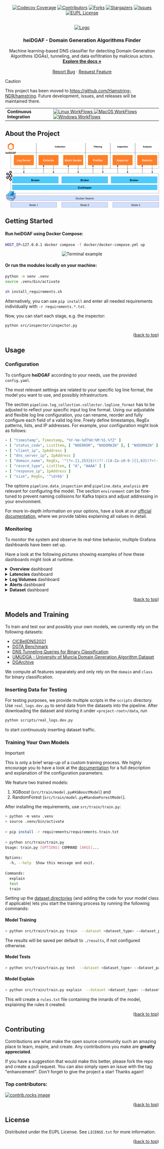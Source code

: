<a id="readme-top"></a>

<!-- PROJECT SHIELDS -->
<div align="center">

[![Codecov Coverage][coverage-shield]][coverage-url]
[![Contributors][contributors-shield]][contributors-url]
[![Forks][forks-shield]][forks-url]
[![Stargazers][stars-shield]][stars-url]
[![Issues][issues-shield]][issues-url]
[![EUPL License][license-shield]][license-url]


</div>

<!-- PROJECT LOGO -->
<br />
<div align="center">
  <a href="https://github.com/stefanDeveloper/heiDGAF">
    <img src="https://raw.githubusercontent.com/stefanDeveloper/heiDGAF/main/assets/heidgaf_logo_normal.png?raw=true" alt="Logo">
  </a>

<h3 align="center">heiDGAF - Domain Generation Algorithms Finder</h3>

  <p align="center">
    Machine learning-based DNS classifier for detecting Domain Generation Algorithms (DGAs), tunneling, and data exfiltration by malicious actors.
    <br />
    <a href="https://heidgaf.readthedocs.io/en/latest/"><strong>Explore the docs »</strong></a>
    <br />
    <br />
    <a href="https://github.com/stefanDeveloper/heiDGAF/issues/new?labels=bug&template=bug-report---.md">Report Bug</a>
    ·
    <a href="https://github.com/stefanDeveloper/heiDGAF/issues/new?labels=enhancement&template=feature-request---.md">Request Feature</a>
  </p>
</div>

> [!CAUTION]
> This project has been moved to https://github.com/Hamstring-NDR/hamstring. Future development, issues, and releases will be maintained there.

<table>
<tr>
  <td><b>Continuous Integration</b></td>
  <td>
    <a href="https://github.com/stefanDeveloper/heiDGAF/actions/workflows/build_test_linux.yml">
    <img src="https://img.shields.io/github/actions/workflow/status/stefanDeveloper/heiDGAF/build_test_linux.yml?branch=main&logo=linux&style=for-the-badge&label=linux" alt="Linux WorkFlows" />
    </a>
    <a href="https://github.com/stefanDeveloper/heiDGAF/actions/workflows/build_test_macos.yml">
    <img src="https://img.shields.io/github/actions/workflow/status/stefanDeveloper/heiDGAF/build_test_macos.yml?branch=main&logo=apple&style=for-the-badge&label=macos" alt="MacOS WorkFlows" />
    </a>
    <a href="https://github.com/stefanDeveloper/heiDGAF/actions/workflows/build_test_windows.yml">
    <img src="https://img.shields.io/github/actions/workflow/status/stefanDeveloper/heiDGAF/build_test_windows.yml?branch=main&logo=windows&style=for-the-badge&label=windows" alt="Windows WorkFlows" />
    </a>
  </td>
</tr>
</table>

## About the Project

![Pipeline overview](https://raw.githubusercontent.com/stefanDeveloper/heiDGAF/main/docs/media/heidgaf_overview_detailed.drawio.png?raw=true)

## Getting Started

#### Run **heiDGAF** using Docker Compose:

```sh
HOST_IP=127.0.0.1 docker compose -f docker/docker-compose.yml up
```
<p align="center">
  <img src="https://raw.githubusercontent.com/stefanDeveloper/heiDGAF/main/assets/terminal_example.gif?raw=true" alt="Terminal example"/>
</p>

#### Or run the modules locally on your machine:
```sh
python -m venv .venv
source .venv/bin/activate

sh install_requirements.sh
```
Alternatively, you can use `pip install` and enter all needed requirements individually with `-r requirements.*.txt`.

Now, you can start each stage, e.g. the inspector:

```sh
python src/inspector/inspector.py
```

<p align="right">(<a href="#readme-top">back to top</a>)</p>


## Usage

### Configuration

To configure **heiDGAF** according to your needs, use the provided `config.yaml`.

The most relevant settings are related to your specific log line format, the model you want to use, and
possibly infrastructure.

The section `pipeline.log_collection.collector.logline_format` has to be adjusted to reflect your specific input log
line format. Using our adjustable and flexible log line configuration, you can rename, reorder and fully configure each
field of a valid log line. Freely define timestamps, RegEx patterns, lists, and IP addresses. For example, your
configuration might look as follows:

```yml
- [ "timestamp", Timestamp, "%Y-%m-%dT%H:%M:%S.%fZ" ]
- [ "status_code", ListItem, [ "NOERROR", "NXDOMAIN" ], [ "NXDOMAIN" ] ]
- [ "client_ip", IpAddress ]
- [ "dns_server_ip", IpAddress ]
- [ "domain_name", RegEx, '^(?=.{1,253}$)((?!-)[A-Za-z0-9-]{1,63}(?<!-)\.)+[A-Za-z]{2,63}$' ]
- [ "record_type", ListItem, [ "A", "AAAA" ] ]
- [ "response_ip", IpAddress ]
- [ "size", RegEx, '^\d+b$' ]
```

The options `pipeline.data_inspection` and `pipeline.data_analysis` are relevant for configuring the model. The section
`environment` can be fine-tuned to prevent naming collisions for Kafka topics and adjust addressing in your environment.

For more in-depth information on your options, have a look at our
[official documentation](https://heidgaf.readthedocs.io/en/latest/usage.html), where we provide tables explaining all
values in detail.

### Monitoring
To monitor the system and observe its real-time behavior, multiple Grafana dashboards have been set up.

Have a look at the following pictures showing examples of how these dashboards might look at runtime.

<details>
  <summary><strong>Overview</strong> dashboard</summary>

  Contains the most relevant information on the system's runtime behavior, its efficiency and its effectivity.

  <p align="center">
    <a href="./assets/readme_assets/overview.png">
      <img src="./assets/readme_assets/overview.png" alt="Overview Dashboard" width="90%"/>
    </a>
  </p>

</details>

<details>
  <summary><strong>Latencies</strong> dashboard</summary>

  Presents any information on latencies, including comparisons between the modules and more detailed,
  stand-alone metrics.

  <p align="center">
    <a href="./assets/readme_assets/latencies.jpeg">
      <img src="./assets/readme_assets/latencies.jpeg" alt="Latencies Dashboard" width="90%"/>
    </a>
  </p>

</details>

<details>
  <summary><strong>Log Volumes</strong> dashboard</summary>

  Presents any information on the fill levels of each module, i.e. the number of entries that are currently in the
  module for processing. Includes comparisons between the modules, more detailed, stand-alone metrics, as well as
  total numbers of logs entering the pipeline or being marked as fully processed.

  <p align="center">
    <a href="./assets/readme_assets/log_volumes.jpeg">
      <img src="./assets/readme_assets/log_volumes.jpeg" alt="Log Volumes Dashboard" width="90%"/>
    </a>
  </p>

</details>

<details>
  <summary><strong>Alerts</strong> dashboard</summary>

  Presents details on the number of logs detected as malicious including IP addresses responsible for those alerts.

  <p align="center">
    <a href="./assets/readme_assets/alerts.png">
      <img src="./assets/readme_assets/alerts.png" alt="Alerts Dashboard" width="90%"/>
    </a>
  </p>

</details>

<details>
  <summary><strong>Dataset</strong> dashboard</summary>

  This dashboard is only active for the **_datatest_** mode. Users who want to test their own models can use this mode
  for inspecting confusion matrices on testing data.

  > This feature is in a very early development stage.

  <p align="center">
    <a href="./assets/readme_assets/datatests.png">
      <img src="./assets/readme_assets/datatests.png" alt="Dataset Dashboard" width="80%"/>
    </a>
  </p>

</details>

<p align="right">(<a href="#readme-top">back to top</a>)</p>


## Models and Training

To train and test our and possibly your own models, we currently rely on the following datasets:

- [CICBellDNS2021](https://www.unb.ca/cic/datasets/dns-2021.html)
- [DGTA Benchmark](https://data.mendeley.com/datasets/2wzf9bz7xr/1)
- [DNS Tunneling Queries for Binary Classification](https://data.mendeley.com/datasets/mzn9hvdcxg/1)
- [UMUDGA - University of Murcia Domain Generation Algorithm Dataset](https://data.mendeley.com/datasets/y8ph45msv8/1)
- [DGArchive](https://dgarchive.caad.fkie.fraunhofer.de/)

We compute all features separately and only rely on the `domain` and `class` for binary classification.

### Inserting Data for Testing

For testing purposes, we provide multiple scripts in the `scripts` directory. Use `real_logs.dev.py` to send data from
the datasets into the pipeline. After downloading the dataset and storing it under `<project-root>/data`, run
```sh
python scripts/real_logs.dev.py
```
to start continuously inserting dataset traffic.

### Training Your Own Models

> [!IMPORTANT]
> This is only a brief wrap-up of a custom training process.
> We highly encourage you to have a look at the [documentation](https://heidgaf.readthedocs.io/en/latest/training.html)
> for a full description and explanation of the configuration parameters.

We feature two trained models:
1. XGBoost (`src/train/model.py#XGBoostModel`) and
2. RandomForest (`src/train/model.py#RandomForestModel`).

After installing the requirements, use `src/train/train.py`:

```sh
> python -m venv .venv
> source .venv/bin/activate

> pip install -r requirements/requirements.train.txt

> python src/train/train.py
Usage: train.py [OPTIONS] COMMAND [ARGS]...

Options:
  -h, --help  Show this message and exit.

Commands:
  explain
  test
  train
```

Setting up the [dataset directories](#insert-test-data) (and adding the code for your model class if applicable) lets you start
the training process by running the following commands:

#### Model Training

```sh
> python src/train/train.py train  --dataset <dataset_type> --dataset_path <path/to/your/datasets> --model <model_name>
```
The results will be saved per default to `./results`, if not configured otherwise.

#### Model Tests

```sh
> python src/train/train.py test  --dataset <dataset_type> --dataset_path <path/to/your/datasets> --model <model_name> --model_path <path_to_model_version>
```

#### Model Explain

```sh
> python src/train/train.py explain  --dataset <dataset_type> --dataset_path <path/to/your/datasets> --model <model_name> --model_path <path_to_model_version>
```
This will create a `rules.txt` file containing the innards of the model, explaining the rules it created.

<p align="right">(<a href="#readme-top">back to top</a>)</p>


<!-- CONTRIBUTING -->
## Contributing

Contributions are what make the open source community such an amazing place to learn, inspire, and create. Any
contributions you make are **greatly appreciated**.

If you have a suggestion that would make this better, please fork the repo and create a pull request. You can also
simply open an issue with the tag "enhancement".
Don't forget to give the project a star! Thanks again!

### Top contributors:

<a href="https://github.com/stefanDeveloper/heiDGAF/graphs/contributors">
  <img src="https://contrib.rocks/image?repo=stefanDeveloper/heiDGAF" alt="contrib.rocks image" />
</a>


<p align="right">(<a href="#readme-top">back to top</a>)</p>

<!-- LICENSE -->

## License

Distributed under the EUPL License. See `LICENSE.txt` for more information.

<p align="right">(<a href="#readme-top">back to top</a>)</p>


<!-- MARKDOWN LINKS & IMAGES -->
<!-- https://www.markdownguide.org/basic-syntax/#reference-style-links -->

[contributors-shield]: https://img.shields.io/github/contributors/stefanDeveloper/heiDGAF.svg?style=for-the-badge

[contributors-url]: https://github.com/stefanDeveloper/heiDGAF/graphs/contributors

[forks-shield]: https://img.shields.io/github/forks/stefanDeveloper/heiDGAF.svg?style=for-the-badge

[forks-url]: https://github.com/stefanDeveloper/heiDGAF/network/members

[stars-shield]: https://img.shields.io/github/stars/stefanDeveloper/heiDGAF.svg?style=for-the-badge

[stars-url]: https://github.com/stefanDeveloper/heiDGAF/stargazers

[issues-shield]: https://img.shields.io/github/issues/stefanDeveloper/heiDGAF.svg?style=for-the-badge

[issues-url]: https://github.com/stefanDeveloper/heiDGAF/issues

[license-shield]: https://img.shields.io/github/license/stefanDeveloper/heiDGAF.svg?style=for-the-badge

[license-url]: https://github.com/stefanDeveloper/heiDGAF/blob/master/LICENSE.txt

[coverage-shield]: https://img.shields.io/codecov/c/github/stefanDeveloper/heiDGAF?style=for-the-badge

[coverage-url]: https://app.codecov.io/github/stefanDeveloper/heiDGAF
